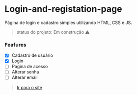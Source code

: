 # Login-and-registation-page
Página de login e cadastro simples utilizando HTML, CSS e JS.
<br>
> status do projeto: Em construção :warning:
### Feafures
- [x] Cadastro de usuário
- [x] Login
- [ ] Pagina de acesso
- [ ] Alterar senha
- [ ]  Alterar email
> <a href="https://jainerodrigues.github.io/Login-and-registation-page/">Ir para o site</a>
